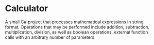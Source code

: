 # Calculator
A small C# project that processes mathematical expressions in string format.  Operations that may be performed include addition, subtraction, multiplication, division, as well as boolean operations, external function calls with an arbitrary number of parameters.
